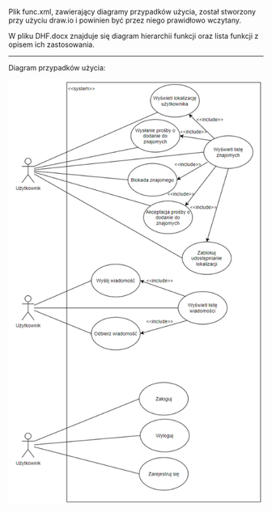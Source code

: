 Plik func.xml, zawierający diagramy przypadków użycia, został stworzony przy użyciu draw.io i powinien być przez niego prawidłowo wczytany.

W pliku DHF.docx znajduje się diagram hierarchii funkcji oraz lista funkcji z opisem ich zastosowania.

---
Diagram przypadków użycia:

![func.png](https://github.com/impune-pl/projekt-zespolowy/blob/therobby-docs/images/Diagram%20Przypadk%C3%B3w%20U%C5%BCycia.PNG)
